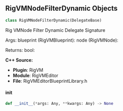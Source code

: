 ## RigVMNodeFilterDynamic Objects

```python
class RigVMNodeFilterDynamic(DelegateBase)
```

Rig VMNode Filter Dynamic  Delegate Signature

Args:
    blueprint (RigVMBlueprint): 
    node (RigVMNode): 

Returns:
    bool:

**C++ Source:**

- **Plugin**: RigVM
- **Module**: RigVMEditor
- **File**: RigVMEditorBlueprintLibrary.h

<a id="unreal.RigVMNodeFilterDynamic.__init__"></a>

#### __init__

```python
def __init__(*args: Any, **kwargs: Any) -> None
```

<a id="unreal.NiagaraClipboardFunction_OnPastedFunctionCallNode"></a>